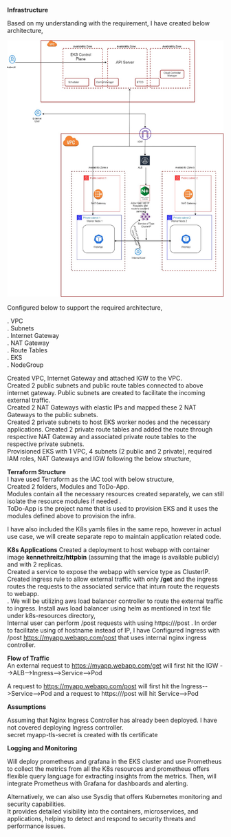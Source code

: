 **Infrastructure**

Based on my understanding with the requirement, I have created below architecture,

![alt text](https://github.com/girishpatil795/aws-infra/blob/main/Architecture/aws-eks.jpg?raw=true)


Configured below to support the required architecture,<br />

. VPC<br />
. Subnets <br />
. Internet Gateway <br />
. NAT Gateway <br />
. Route Tables <br />
. EKS <br />
. NodeGroup <br />

Created VPC, Internet Gateway and attached IGW to the VPC.<br />
Created  2 public subnets and public route tables connected to above internet gateway. Public subnets are created to facilitate the incoming external traffic.<br />
Created 2 NAT Gateways with elastic IPs and mapped these 2 NAT Gateways to the public subnets. <br />
Created 2 private subnets to host EKS worker nodes and the necessary applications. Created 2 private route tables and added the route through respective NAT Gateway and associated private route tables to the respective private subnets.<br />
Provisioned EKS with 1 VPC, 4 subnets (2 public and 2 private), required IAM roles, NAT Gateways and IGW following the below structure,<br />

**Terraform Structure** <br />
I have used Terraform as the IAC tool with below structure,<br />
Created 2 folders, Modules and ToDo-App.<br />
Modules contain all the necessary resources created separately, we can still isolate the resource modules if needed .<br />
ToDo-App is the project name that is used to provision EKS and it uses the modules defined above to provision the infra.<br />

I have also included the K8s yamls files in the same repo, however in actual use case, we will create separate repo to maintain application related code.


**K8s Applications** 
Created a deployment to host webapp with container image **kennethreitz/httpbin** (assuming that the image is available publicly) and with 2 replicas.<br />
Created a service to expose the webapp with service type as ClusterIP.<br />
Created ingress rule to allow external traffic with only **/get** and the ingress routes the requests to the associated service that inturn route the requests to webapp.<br /> . 
We will be utilizing aws load balancer controller to route the external traffic to ingress. Install aws load balancer using helm as mentioned in text file under k8s-resources directory,<br />
Internal user can perform /post requests with using https://<ClusterIP>/post . In order to facilitate using of hostname instead of IP, I have Configured Ingress with /post https://myapp.webapp.com/post that uses internal nginx ingress controller.<br />

**Flow of Traffic** <br />
An external request to https://myapp.webapp.com/get will first hit the IGW -->ALB-->Ingress-->Service-->Pod

A request to https://myapp.webapp.com/post will first hit the Ingress-->Service-->Pod and a request to https://<ClusterIP>/post will hit Service-->Pod


**Assumptions** <br />

Assuming that Nginx Ingress Controller has already been deployed. I have not covered deploying Ingress controller.<br />
secret myapp-tls-secret is created with tls certificate <br />


**Logging and Monitoring** <br />

Will deploy prometheus and grafana in the EKS cluster and use Prometheus to collect the metrics from all the K8s resources and prometheus offers flexible query language for extracting insights from the metrics.
Then, will integrate Prometheus with Grafana for dashboards and alerting.<br />

Alternatively, we can also use Sysdig that offers Kubernetes monitoring and security capabilities.<br /> 
It provides detailed visibility into the containers, microservices, and applications, helping to detect and respond to security threats and performance issues.

